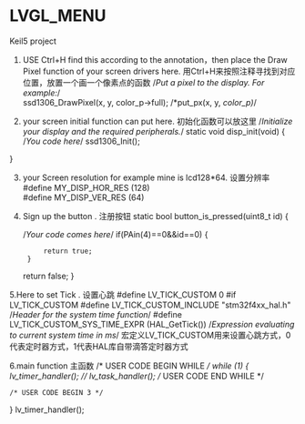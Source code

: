 # LVGL_MENU
Keil5 project

1. USE Ctrl+H find this according to the annotation，then place the Draw Pixel function of your screen drivers here.
用Ctrl+H来按照注释寻找到对应位置，放置一个画一个像素点的函数
/*Put a pixel to the display. For example:*/				
ssd1306_DrawPixel(x, y, color_p->full);
/*put_px(x, y, *color_p)*/

2. your screen initial function can put here. 
初始化函数可以放这里
/*Initialize your display and the required peripherals.*/
static void disp_init(void)
{
    /*You code here*/
	ssd1306_Init();
		
}

3. your Screen resolution for example mine is lcd128*64.
设置分辨率
#define MY_DISP_HOR_RES     (128)    
#define MY_DISP_VER_RES     (64)   



4. Sign up the button .
注册按钮
static bool button_is_pressed(uint8_t id)
{

    /*Your code comes here*/
		if(PAin(4)==0&&id==0)
		{
			
			
			return true;
		}
    return false;
}

5.Here to set Tick . 
设置心跳
#define LV_TICK_CUSTOM 0 
#if LV_TICK_CUSTOM
#define LV_TICK_CUSTOM_INCLUDE "stm32f4xx_hal.h"         /*Header for the system time function*/
#define LV_TICK_CUSTOM_SYS_TIME_EXPR (HAL_GetTick())    /*Expression evaluating to current system time in ms*/
宏定义LV_TICK_CUSTOM用来设置心跳方式，0代表定时器方式，1代表HAL库自带滴答定时器方式


6.main function
主函数
  /* USER CODE BEGIN WHILE */
  while (1)
  {
lv_timer_handler();
//		lv_task_handler();
    /* USER CODE END WHILE */

    /* USER CODE BEGIN 3 */
  }
lv_timer_handler();

